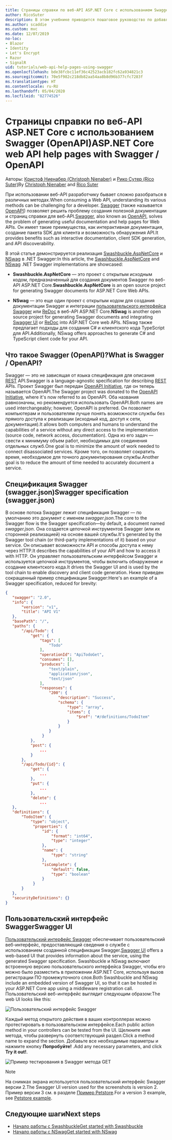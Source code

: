 ```yaml
---
title: Страницы справки по веб-API ASP.NET Core с использованием Swagger (OpenAPI)
author: RicoSuter
description: В этом учебнике приводится пошаговое руководство по добавлению Swagger для составления документации и страниц справки к приложению веб-API.
ms.author: scaddie
ms.custom: mvc
ms.date: 12/07/2019
no-loc:
- Blazor
- Identity
- Let's Encrypt
- Razor
- SignalR
uid: tutorials/web-api-help-pages-using-swagger
ms.openlocfilehash: bde38fcbc11ef36c42523acb182fc62a934821c3
ms.sourcegitcommit: 70e5f982c218db82aa54aa8b8d96b377cfc7283f
ms.translationtype: HT
ms.contentlocale: ru-RU
ms.lasthandoff: 05/04/2020
ms.locfileid: "82774526"
---
```

# <a name="aspnet-core-web-api-help-pages-with-swagger--openapi"></a><span data-ttu-id="0e562-103">Страницы справки по веб-API ASP.NET Core с использованием Swagger (OpenAPI)</span><span class="sxs-lookup"><span data-stu-id="0e562-103">ASP.NET Core web API help pages with Swagger / OpenAPI</span></span>

<span data-ttu-id="0e562-104">Авторы: [Кристоф Ниенабер (Christoph Nienaber)](https://twitter.com/zuckerthoben) и [Рико Сутер (Rico Suter)](https://blog.rsuter.com/)</span><span class="sxs-lookup"><span data-stu-id="0e562-104">By [Christoph Nienaber](https://twitter.com/zuckerthoben) and [Rico Suter](https://blog.rsuter.com/)</span></span>

<span data-ttu-id="0e562-105">При использовании веб-API разработчику бывает сложно разобраться в различных методах.</span><span class="sxs-lookup"><span data-stu-id="0e562-105">When consuming a Web API, understanding its various methods can be challenging for a developer.</span></span> <span data-ttu-id="0e562-106">[Swagger](https://swagger.io/) (также называется [OpenAPI](https://www.openapis.org/)) позволяет решить проблему создания полезной документации и страниц справки для веб-API.</span><span class="sxs-lookup"><span data-stu-id="0e562-106">[Swagger](https://swagger.io/), also known as [OpenAPI](https://www.openapis.org/), solves the problem of generating useful documentation and help pages for Web APIs.</span></span> <span data-ttu-id="0e562-107">Он имеет такие преимущества, как интерактивная документация, создание пакета SDK для клиента и возможность обнаружения API.</span><span class="sxs-lookup"><span data-stu-id="0e562-107">It provides benefits such as interactive documentation, client SDK generation, and API discoverability.</span></span>

<span data-ttu-id="0e562-108">В этой статье демонстрируется реализация [Swashbuckle.AspNetCore](https://github.com/domaindrivendev/Swashbuckle.AspNetCore) и [NSwag](https://github.com/RicoSuter/NSwag) в .NET Swagger:</span><span class="sxs-lookup"><span data-stu-id="0e562-108">In this article, the [Swashbuckle.AspNetCore](https://github.com/domaindrivendev/Swashbuckle.AspNetCore) and [NSwag](https://github.com/RicoSuter/NSwag) .NET Swagger implementations are showcased:</span></span>

* <span data-ttu-id="0e562-109">**Swashbuckle.AspNetCore** — это проект с открытым исходным кодом, предназначенный для создания документов Swagger по веб-API ASP.NET Core.</span><span class="sxs-lookup"><span data-stu-id="0e562-109">**Swashbuckle.AspNetCore** is an open source project for generating Swagger documents for ASP.NET Core Web APIs.</span></span>

* <span data-ttu-id="0e562-110">**NSwag** — это еще один проект с открытым кодом для создания документации Swagger и интеграции [пользовательского интерфейса Swagger](https://swagger.io/swagger-ui/) или [ReDoc](https://github.com/Rebilly/ReDoc) в веб-API ASP.NET Core.</span><span class="sxs-lookup"><span data-stu-id="0e562-110">**NSwag** is another open source project for generating Swagger documents and integrating [Swagger UI](https://swagger.io/swagger-ui/) or [ReDoc](https://github.com/Rebilly/ReDoc) into ASP.NET Core web APIs.</span></span> <span data-ttu-id="0e562-111">NSwag также предлагает подходы для создания C# и клиентского кода TypeScript для API.</span><span class="sxs-lookup"><span data-stu-id="0e562-111">Additionally, NSwag offers approaches to generate C# and TypeScript client code for your API.</span></span>

## <a name="what-is-swagger--openapi"></a><span data-ttu-id="0e562-112">Что такое Swagger (OpenAPI)?</span><span class="sxs-lookup"><span data-stu-id="0e562-112">What is Swagger / OpenAPI?</span></span>

<span data-ttu-id="0e562-113">Swagger — это не зависящая от языка спецификация для описания [REST](https://en.wikipedia.org/wiki/Representational_state_transfer) API.</span><span class="sxs-lookup"><span data-stu-id="0e562-113">Swagger is a language-agnostic specification for describing [REST](https://en.wikipedia.org/wiki/Representational_state_transfer) APIs.</span></span> <span data-ttu-id="0e562-114">Проект Swagger был передан [OpenAPI Initiative](https://www.openapis.org/), где он теперь называется OpenAPI.</span><span class="sxs-lookup"><span data-stu-id="0e562-114">The Swagger project was donated to the [OpenAPI Initiative](https://www.openapis.org/), where it's now referred to as OpenAPI.</span></span> <span data-ttu-id="0e562-115">Оба названия равнозначны, но рекомендуется использовать OpenAPI.</span><span class="sxs-lookup"><span data-stu-id="0e562-115">Both names are used interchangeably; however, OpenAPI is preferred.</span></span> <span data-ttu-id="0e562-116">Он позволяет компьютерам и пользователям лучше понять возможности службы без прямого доступа к реализации (исходный код, доступ к сети, документация).</span><span class="sxs-lookup"><span data-stu-id="0e562-116">It allows both computers and humans to understand the capabilities of a service without any direct access to the implementation (source code, network access, documentation).</span></span> <span data-ttu-id="0e562-117">Одна из его задач — свести к минимуму объем работ, необходимых для соединения отдельных служб.</span><span class="sxs-lookup"><span data-stu-id="0e562-117">One goal is to minimize the amount of work needed to connect disassociated services.</span></span> <span data-ttu-id="0e562-118">Кроме того, он позволяет сократить время, необходимое для точного документирования службы.</span><span class="sxs-lookup"><span data-stu-id="0e562-118">Another goal is to reduce the amount of time needed to accurately document a service.</span></span>

## <a name="swagger-specification-swaggerjson"></a><span data-ttu-id="0e562-119">Спецификация Swagger (swagger.json)</span><span class="sxs-lookup"><span data-stu-id="0e562-119">Swagger specification (swagger.json)</span></span>

<span data-ttu-id="0e562-120">В основе потока Swagger лежит спецификация Swagger &mdash; по умолчанию это документ с именем *swagger.json*.</span><span class="sxs-lookup"><span data-stu-id="0e562-120">The core to the Swagger flow is the Swagger specification&mdash;by default, a document named *swagger.json*.</span></span> <span data-ttu-id="0e562-121">Она создается цепочкой инструментов Swagger (или их сторонней реализацией) на основе вашей службы.</span><span class="sxs-lookup"><span data-stu-id="0e562-121">It's generated by the Swagger tool chain (or third-party implementations of it) based on your service.</span></span> <span data-ttu-id="0e562-122">Он описывает возможности API и способы доступа к нему через HTTP.</span><span class="sxs-lookup"><span data-stu-id="0e562-122">It describes the capabilities of your API and how to access it with HTTP.</span></span> <span data-ttu-id="0e562-123">Он управляет пользовательским интерфейсом Swagger и используется цепочкой инструментов, чтобы включить обнаружение и создание клиентского кода.</span><span class="sxs-lookup"><span data-stu-id="0e562-123">It drives the Swagger UI and is used by the tool chain to enable discovery and client code generation.</span></span> <span data-ttu-id="0e562-124">Ниже приведен сокращенный пример спецификации Swagger:</span><span class="sxs-lookup"><span data-stu-id="0e562-124">Here's an example of a Swagger specification, reduced for brevity:</span></span>

```json
{
   "swagger": "2.0",
   "info": {
       "version": "v1",
       "title": "API V1"
   },
   "basePath": "/",
   "paths": {
       "/api/Todo": {
           "get": {
               "tags": [
                   "Todo"
               ],
               "operationId": "ApiTodoGet",
               "consumes": [],
               "produces": [
                   "text/plain",
                   "application/json",
                   "text/json"
               ],
               "responses": {
                   "200": {
                       "description": "Success",
                       "schema": {
                           "type": "array",
                           "items": {
                               "$ref": "#/definitions/TodoItem"
                           }
                       }
                   }
                }
           },
           "post": {
               ...
           }
       },
       "/api/Todo/{id}": {
           "get": {
               ...
           },
           "put": {
               ...
           },
           "delete": {
               ...
   },
   "definitions": {
       "TodoItem": {
           "type": "object",
            "properties": {
                "id": {
                    "format": "int64",
                    "type": "integer"
                },
                "name": {
                    "type": "string"
                },
                "isComplete": {
                    "default": false,
                    "type": "boolean"
                }
            }
       }
   },
   "securityDefinitions": {}
}
```

## <a name="swagger-ui"></a><span data-ttu-id="0e562-125">Пользовательский интерфейс Swagger</span><span class="sxs-lookup"><span data-stu-id="0e562-125">Swagger UI</span></span>

<span data-ttu-id="0e562-126">[Пользовательский интерфейс Swagger](https://swagger.io/swagger-ui/) обеспечивает пользовательский веб-интерфейс, предоставляющий сведения о службе с использованием созданной спецификации Swagger.</span><span class="sxs-lookup"><span data-stu-id="0e562-126">[Swagger UI](https://swagger.io/swagger-ui/) offers a web-based UI that provides information about the service, using the generated Swagger specification.</span></span> <span data-ttu-id="0e562-127">Swashbuckle и NSwag включают встроенную версию пользовательского интерфейса Swagger, чтобы его можно было разместить в приложении ASP.NET Core, используя вызов регистрации ПО промежуточного слоя.</span><span class="sxs-lookup"><span data-stu-id="0e562-127">Both Swashbuckle and NSwag include an embedded version of Swagger UI, so that it can be hosted in your ASP.NET Core app using a middleware registration call.</span></span> <span data-ttu-id="0e562-128">Пользовательский веб-интерфейс выглядит следующим образом:</span><span class="sxs-lookup"><span data-stu-id="0e562-128">The web UI looks like this:</span></span>

![Пользовательский интерфейс Swagger](web-api-help-pages-using-swagger/_static/swagger-ui.png)

<span data-ttu-id="0e562-130">Каждый метод открытого действия в ваших контроллерах можно протестировать в пользовательском интерфейсе.</span><span class="sxs-lookup"><span data-stu-id="0e562-130">Each public action method in your controllers can be tested from the UI.</span></span> <span data-ttu-id="0e562-131">Щелкните имя метода, чтобы развернуть соответствующий раздел.</span><span class="sxs-lookup"><span data-stu-id="0e562-131">Click a method name to expand the section.</span></span> <span data-ttu-id="0e562-132">Добавьте все необходимые параметры и нажмите кнопку **Попробуйте!** .</span><span class="sxs-lookup"><span data-stu-id="0e562-132">Add any necessary parameters, and click **Try it out!**.</span></span>

![Пример тестирования в Swagger метода GET](web-api-help-pages-using-swagger/_static/get-try-it-out.png)

> [!NOTE]
> <span data-ttu-id="0e562-134">На снимках экрана используется пользовательский интерфейс Swagger версии 2.</span><span class="sxs-lookup"><span data-stu-id="0e562-134">The Swagger UI version used for the screenshots is version 2.</span></span> <span data-ttu-id="0e562-135">Пример версии 3 см. в разделе [Пример Petstore](https://petstore.swagger.io/).</span><span class="sxs-lookup"><span data-stu-id="0e562-135">For a version 3 example, see [Petstore example](https://petstore.swagger.io/).</span></span>

## <a name="next-steps"></a><span data-ttu-id="0e562-136">Следующие шаги</span><span class="sxs-lookup"><span data-stu-id="0e562-136">Next steps</span></span>

* [<span data-ttu-id="0e562-137">Начало работы с Swashbuckle</span><span class="sxs-lookup"><span data-stu-id="0e562-137">Get started with Swashbuckle</span></span>](xref:tutorials/get-started-with-swashbuckle)
* [<span data-ttu-id="0e562-138">Начало работы с NSwag</span><span class="sxs-lookup"><span data-stu-id="0e562-138">Get started with NSwag</span></span>](xref:tutorials/get-started-with-nswag)
